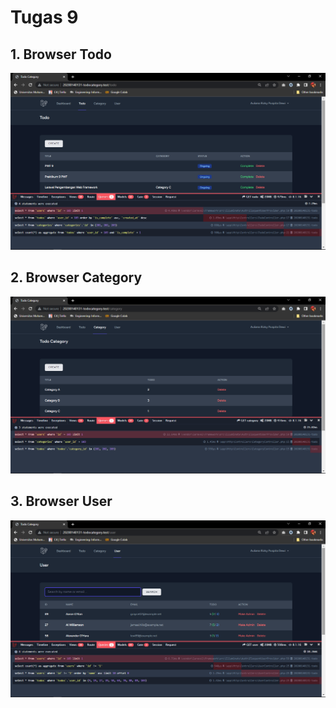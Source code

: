 # Tugas 9

## 1. Browser Todo
![Alt text](screenshot/tugas9/BrowserTodo.png)
## 2. Browser Category
![Alt text](screenshot/tugas9/BrowserCategory.png)
## 3. Browser User
![Alt text](screenshot/tugas9/BrowserUser.png)
